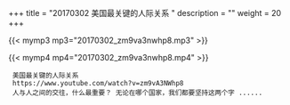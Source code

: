 +++
title = "20170302  美国最关键的人际关系 "
description = ""
weight = 20
+++

{{< mymp3 mp3="20170302_zm9va3nwhp8.mp3" >}}

{{< mymp4 mp4="20170302_zm9va3nwhp8.mp4" >}}

     美国最关键的人际关系 
     https://www.youtube.com/watch?v=zm9vA3NWhp8 
     人与人之间的交往，什么最重要？ 无论在哪个国家，我们都要坚持这两个字 ...... 
